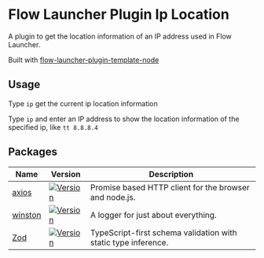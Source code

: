 # Flow Launcher Plugin Ip Location

A plugin to get the location information of an IP address used in Flow Launcher.

<p align="left">Built with <a href="https://github.com/Joehoel/flow-launcher-plugin-template-node">flow-launcher-plugin-template-node</a></p>

## Usage

Type `ip` get the current ip location information

Type `ip` and enter an IP address to show the location information of the specified ip, like ` tt 8.8.8.4 `

## Packages
<table>
  <thead>
    <tr>
      <th>Name</th>
      <th>Version</th>
      <th>Description</th>
    </tr>
  </thead>
  <tbody>
    <tr>
      <td>
        <a href="https://github.com/axios/axios">
          axios
        </a>
      </td>
      <td>
        <a href="https://www.npmjs.com/package/axios">
          <img src="https://img.shields.io/npm/v/axios.svg" alt="Version">
        </a>
      </td>
      <td>
        Promise based HTTP client for the browser and node.js.
      </td>
    </tr>
    <tr>
      <td>
        <a href="https://github.com/vuetifyjs/eslint-plugin-vuetify">
          winston
        </a>
      </td>
      <td>
        <a href="https://www.npmjs.com/package/winston">
          <img src="https://img.shields.io/npm/v/winston.svg" alt="Version">
        </a>
      </td>
      <td>
       A logger for just about everything.
      </td>
    </tr>
    <tr>
      <td>
        <a href="https://github.com/colinhacks/zod">
          Zod
        </a>
      </td>
      <td>
        <a href="https://www.npmjs.com/package/zod">
          <img src="https://img.shields.io/npm/v/zod.svg" alt="Version">
        </a>
      </td>
      <td>
       TypeScript-first schema validation with static type inference.
      </td>
    </tr>
  </tbody>
</table>
